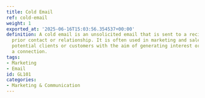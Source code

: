 ```yaml
---
title: Cold Email
ref: cold-email
weight: 1
exported_at: '2025-06-16T15:03:56.354537+00:00'
definition: A cold email is an unsolicited email that is sent to a recipient without
  prior contact or relationship. It is often used in marketing and sales to reach
  potential clients or customers with the aim of generating interest or establishing
  a connection.
tags:
- Marketing
- Email
id: GL101
categories:
- Marketing & Communication
---
```


